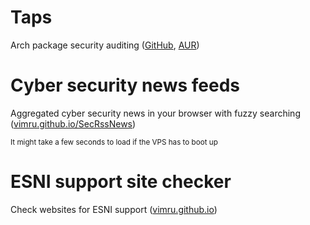 # Taps

Arch package security auditing ([GitHub](https://github.com/Vimru/taps), [AUR](https://aur.archlinux.org/packages/taps))

# Cyber security news feeds

Aggregated cyber security news in your browser with fuzzy searching ([vimru.github.io/SecRssNews](https://vimru.github.io/SecRssNews))

<sup>It might take a few seconds to load if the VPS has to boot up</sup>

# ESNI support site checker

Check websites for ESNI support ([vimru.github.io](https://vimru.github.io))

